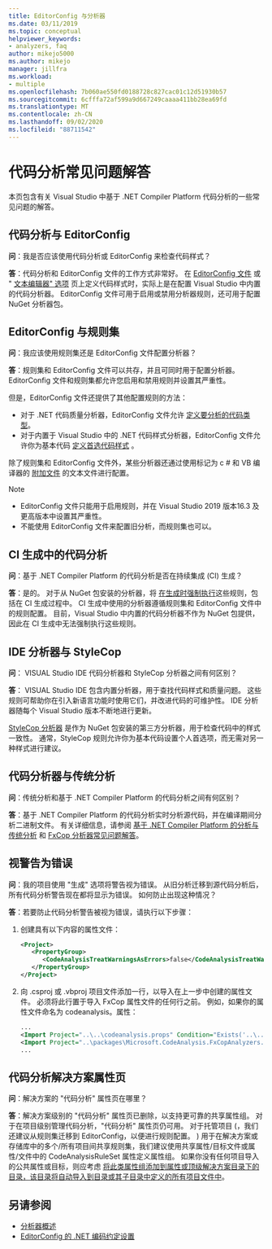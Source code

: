 ```yaml
---
title: EditorConfig 与分析器
ms.date: 03/11/2019
ms.topic: conceptual
helpviewer_keywords:
- analyzers, faq
author: mikejo5000
ms.author: mikejo
manager: jillfra
ms.workload:
- multiple
ms.openlocfilehash: 7b060ae550fd0188728c827cac01c12d51930b57
ms.sourcegitcommit: 6cfffa72af599a9d667249caaaa411bb28ea69fd
ms.translationtype: MT
ms.contentlocale: zh-CN
ms.lasthandoff: 09/02/2020
ms.locfileid: "88711542"
---
```

# <a name="code-analysis-faq"></a>代码分析常见问题解答

本页包含有关 Visual Studio 中基于 .NET Compiler Platform 代码分析的一些常见问题的解答。

## <a name="code-analysis-versus-editorconfig"></a>代码分析与 EditorConfig

**问**：我是否应该使用代码分析或 EditorConfig 来检查代码样式？

**答**：代码分析和 EditorConfig 文件的工作方式非常好。 在 [EditorConfig 文件](../ide/editorconfig-code-style-settings-reference.md) 或 " [文本编辑器" 选项](../ide/code-styles-and-code-cleanup.md) 页上定义代码样式时，实际上是在配置 Visual Studio 中内置的代码分析器。 EditorConfig 文件可用于启用或禁用分析器规则，还可用于配置 NuGet 分析器包。

## <a name="editorconfig-versus-rule-sets"></a>EditorConfig 与规则集

**问**：我应该使用规则集还是 EditorConfig 文件配置分析器？

**答**：规则集和 EditorConfig 文件可以共存，并且可同时用于配置分析器。 EditorConfig 文件和规则集都允许您启用和禁用规则并设置其严重性。

但是，EditorConfig 文件还提供了其他配置规则的方法：

- 对于 .NET 代码质量分析器，EditorConfig 文件允许 [定义要分析的代码类型](fxcop-analyzer-options.md)。
- 对于内置于 Visual Studio 中的 .NET 代码样式分析器，EditorConfig 文件允许你为基本代码 [定义首选代码样式](../ide/editorconfig-code-style-settings-reference.md) 。

除了规则集和 EditorConfig 文件外，某些分析器还通过使用标记为 c # 和 VB 编译器的 [附加文件](../ide/build-actions.md#build-action-values) 的文本文件进行配置。

> [!NOTE]
> - EditorConfig 文件只能用于启用规则，并在 Visual Studio 2019 版本16.3 及更高版本中设置其严重性。
> - 不能使用 EditorConfig 文件来配置旧分析，而规则集也可以。

## <a name="code-analysis-in-ci-builds"></a>CI 生成中的代码分析

**问**：基于 .NET Compiler Platform 的代码分析是否在持续集成 (CI) 生成？

**答**：是的。 对于从 NuGet 包安装的分析器，将 [在生成时强制执行](roslyn-analyzers-overview.md#build-errors)这些规则，包括在 CI 生成过程中。 CI 生成中使用的分析器遵循规则集和 EditorConfig 文件中的规则配置。 目前，Visual Studio 中内置的代码分析器不作为 NuGet 包提供，因此在 CI 生成中无法强制执行这些规则。

## <a name="ide-analyzers-versus-stylecop"></a>IDE 分析器与 StyleCop

**问**： VISUAL Studio IDE 代码分析器和 StyleCop 分析器之间有何区别？

**答**： VISUAL Studio IDE 包含内置分析器，用于查找代码样式和质量问题。 这些规则可帮助你在引入新语言功能时使用它们，并改进代码的可维护性。 IDE 分析器随每个 Visual Studio 版本不断地进行更新。

[StyleCop 分析器](https://github.com/DotNetAnalyzers/StyleCopAnalyzers) 是作为 NuGet 包安装的第三方分析器，用于检查代码中的样式一致性。 通常，StyleCop 规则允许你为基本代码设置个人首选项，而无需对另一种样式进行建议。

## <a name="code-analyzers-versus-legacy-analysis"></a>代码分析器与传统分析

**问**：传统分析和基于 .NET Compiler Platform 的代码分析之间有何区别？

**答**：基于 .NET Compiler Platform 的代码分析实时分析源代码，并在编译期间分析二进制文件。 有关详细信息，请参阅 [基于 .NET Compiler Platform 的分析与传统分析](roslyn-analyzers-overview.md#source-code-analysis-versus-legacy-analysis) 和 [FxCop 分析器常见问题解答](fxcop-analyzers-faq.md)。

## <a name="treat-warnings-as-errors"></a>视警告为错误

**问**：我的项目使用 "生成" 选项将警告视为错误。 从旧分析迁移到源代码分析后，所有代码分析警告现在都将显示为错误。 如何防止出现这种情况？

**答**：若要防止代码分析警告被视为错误，请执行以下步骤：

  1. 创建具有以下内容的属性文件：

     ```xml
     <Project>
        <PropertyGroup>
           <CodeAnalysisTreatWarningsAsErrors>false</CodeAnalysisTreatWarningsAsErrors>
        </PropertyGroup>
     </Project>
     ```

  2. 向 .csproj 或 .vbproj 项目文件添加一行，以导入在上一步中创建的属性文件。 必须将此行置于导入 FxCop 属性文件的任何行之前。 例如，如果你的属性文件命名为 codeanalysis。属性：

     ```xml
     ...
     <Import Project="..\..\codeanalysis.props" Condition="Exists('..\..\codeanalysis.props')" />
     <Import Project="..\packages\Microsoft.CodeAnalysis.FxCopAnalyzers.2.6.5\build\Microsoft.CodeAnalysis.FxCopAnalyzers.props" Condition="Exists('..\packages\Microsoft.CodeAnalysis.FxCopAnalyzers.2.6.5\build\Microsoft.CodeAnalysis.FxCopAnalyzers.props')" />
     ...
     ```

## <a name="code-analysis-solution-property-page"></a>代码分析解决方案属性页

**问**：解决方案的 "代码分析" 属性页在哪里？

**答**：解决方案级别的 "代码分析" 属性页已删除，以支持更可靠的共享属性组。 对于在项目级别管理代码分析，"代码分析" 属性页仍可用。 对于托管项目 (，我们还建议从规则集迁移到 EditorConfig，以便进行规则配置。 ) 用于在解决方案或存储库中的多个/所有项目间共享规则集，我们建议使用共享属性/目标文件或属性/文件中的 CodeAnalysisRuleSet 属性定义属性组。 如果你没有任何项目导入的公共属性或目标，则应考虑 [将此类属性组添加到属性或顶级解决方案目录下的目录，该目录将自动导入到目录或其子目录中定义的所有项目文件中](https://docs.microsoft.com/visualstudio/msbuild/customize-your-build?directorybuildprops-and-directorybuildtargets)。

## <a name="see-also"></a>另请参阅

- [分析器概述](roslyn-analyzers-overview.md)
- [EditorConfig 的 .NET 编码约定设置](../ide/editorconfig-code-style-settings-reference.md)

